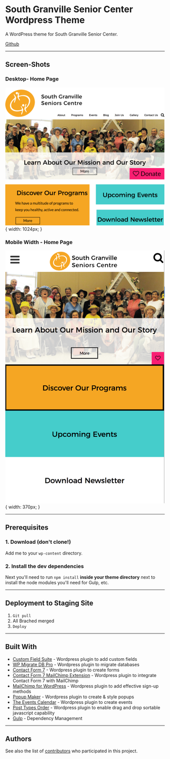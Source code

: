 # South Granville Senior Center Wordpress Theme

A WordPress theme for South Granville Senior Center.

[Github](https://github.com/redacademy/granville-spring-2017)

---


## Screen-Shots

### Desktop- Home Page

![alt text](assets/images/sgsc-desktop-screenshot.png "south granvillge senior center desktop screenshot") { width: 1024px; }

### Mobile Width - Home Page

![alt text](assets/images/sgsc-mobile-screenshot.png "south granvillge senior center mobile screenshot") { width: 370px; }

---


## Prerequisites

### 1. Download (don't clone!)

Add me to your `wp-content` directory.

### 2. Install the dev dependencies

Next you'll need to run `npm install` **inside your theme directory** next to install the node modules you'll need for Gulp, etc.

---


## Deployment to Staging Site

  1. `Git pull`
  2. All Brached merged
  3. `Deploy`

---


## Built With

  - [Custom Field Suite](https://www.http://customfieldsuite.com/) - Wordpress plugin to add custom fields
  - [WP Migrate DB Pro](https://deliciousbrains.com/wp-migrate-db-pro/) - Wordpress plugin to migrate databases
  - [Contact Form 7](https://contactform7.com/) - Wordpress plugin to create forms
  - [Contact Form 7 MailChimp Extension](http://renzojohnson.com/contributions/contact-form-7-mailchimp-extension) - Wordpress plugin to integrate Contact Form 7 with MailChimp
  - [MailChimp for WordPress](https://mc4wp.com/#utm_source=wp-plugin&utm_medium=mailchimp-for-wp&utm_campaign=plugins-page) - Wordpress plugin to add effective sign-up methods
  - [Popup Maker](https://wppopupmaker.com/?utm_capmaign=PluginInfo&utm_source=plugin-header&utm_medium=plugin-uri) - Wordpress plugin to create & style popups
  - [The Events Calendar](https://wordpress.org/plugins/the-events-calendar/) - Wordpress plugin to create events
  - [Post Types Order](https://wordpress.org/plugins/post-types-order/) - Wordpress plugin to enable drag and drop sortable javascript capability
  - [Gulp](https://http://gulpjs.com/) - Dependency Management

--- 


## Authors

See also the list of [contributors](https://github.com/redacademy/granville-spring-2017/graphs/contributors/) who participated in this project.





